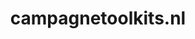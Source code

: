 ---
layout: post
title:  "campagnetoolkits.nl"
internal_url:  "/dutchgov/campagnetoolkits.nl.html"
categories: dutchgov
---